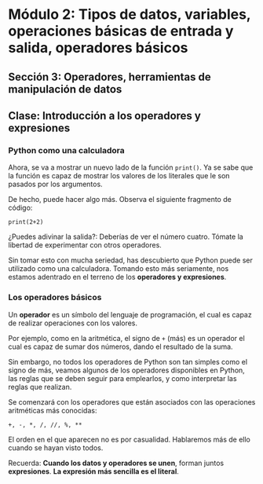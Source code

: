 # Módulo 2: Tipos de datos, variables, operaciones básicas de entrada y salida, operadores básicos 
## Sección 3: Operadores, herramientas de manipulación de datos 
## Clase: Introducción a los operadores y expresiones

### Python como una calculadora

Ahora, se va a mostrar un nuevo lado de la función `print()`. Ya se sabe que la función es capaz de mostrar los valores de los literales que le son pasados por los argumentos.

De hecho, puede hacer algo más. Observa el siguiente fragmento de código:

```
print(2+2)
```

¿Puedes adivinar la salida?: Deberías de ver el número cuatro. Tómate la libertad de experimentar con otros operadores.

Sin tomar esto con mucha seriedad, has descubierto que Python puede ser utilizado como una calculadora. Tomando esto más seriamente, nos estamos adentrado en el terreno de los **operadores y expresiones**.

### Los operadores básicos

Un **operador** es un símbolo del lenguaje de programación, el cual es capaz de realizar operaciones con los valores.

Por ejemplo, como en la aritmética, el signo de `+` (más) es un operador el cual es capaz de sumar dos números, dando el resultado de la suma.

Sin embargo, no todos los operadores de Python son tan simples como el signo de más, veamos algunos de los operadores disponibles en Python, las reglas que se deben seguir para emplearlos, y como interpretar las reglas que realizan.

Se comenzará con los operadores que están asociados con las operaciones aritméticas más conocidas:

```
+, -, *, /, //, %, **
```


El orden en el que aparecen no es por casualidad. Hablaremos más de ello cuando se hayan visto todos.

Recuerda: **Cuando los datos y operadores se unen**, forman juntos **expresiones**. **La expresión más sencilla es el literal**.

